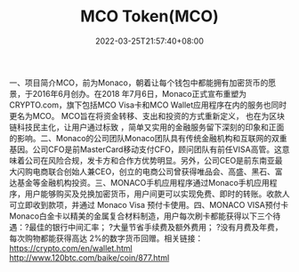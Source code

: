 ﻿---
weight: 
title: "MCO Token(MCO)"
description: "MCO，前为Monaco，朝着让每个钱包中都能拥有加密货币的愿景，于2016年6月创办"
date: 2022-03-25T21:57:40+08:00
lastmod: 2022-03-25T16:45:40+08:00
draft: false
authors: ["Metabd"]
featuredImage: "mco-tokenmco.webp"
link: ""
tags: ["数字代币","MCO Token(MCO)"]
categories: ["navigation"]
navigation: ["数字代币"]
lightgallery: true
toc: true
pinned: false
recommend: false
recommend1: false
---
一、项目简介MCO，前为Monaco，朝着让每个钱包中都能拥有加密货币的愿景，于2016年6月创办。在2018 年7月6日，Monaco正式宣布重塑为CRYPTO.com，旗下包括MCO Visa卡和MCO Wallet应用程序在内的服务也同时更名为MCO。 MCO旨在将资金转移、支出和投资的方式重新定义， 也在为区块链科技民主化，让用户通过标致 ，简单又实用的金融服务留下深刻的印象和正面的影响。二、Monaco的公司团队Monaco团队具有传统金融机构和互联网的双重基因。公司CFO是前MasterCard移动支付CFO，顾问团队有前任VISA高管。这意味着公司在风险合规，发卡方和合作方优势明显。另外，公司CEO是前东南亚最大闪购电商联合创始人兼CEO，创立的电商公司曾获得唯品会、高盛、黑石、富达基金等金融机构投资。三、MONACO手机应用程序通过Monaco手机应用程序，用户能够购买及兑换加密货币，用户间更可以实现免费、即时的转账。收款人可立即收到款项，并通过 Monaco Visa 预付卡使用。四、MONACO VISA预付卡Monaco白金卡以精美的金属复合材料制造，用户每次刷卡都能获得以下三个待遇：?最佳的银行中间汇率；
?大量节省手续费及额外费用；
?没有月费及年费，每次购物都能获得高达 2%的数字货币回赠。相关链接：
https://crypto.com/en/wallet.html
http://www.120btc.com/baike/coin/877.html
